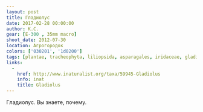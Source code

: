 ```yaml
---
layout: post
title: Гладиолус
date: 2017-02-28 00:00:00
author: К.С.
gear: [E-300 , 35mm macro]
shoot_date: 2012-07-30
location: Агрогородок
colors: ['030201', '1d0200']
tags: [plantae, tracheophyta, liliopsida, asparagales, iridaceae, gladiolus]
links:
  -
    href: http://www.inaturalist.org/taxa/59945-Gladiolus
    info: inat
    title: Gladiolus
---
```


Гладиолус. Вы знаете, почему.
